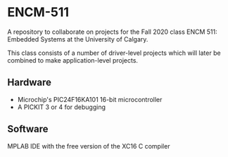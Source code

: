 # ENCM-511
A repository to collaborate on projects for
the Fall 2020 class ENCM 511: Embedded Systems
at the University of Calgary. 

This class consists of a number of driver-level
projects which will later be combined to make
application-level projects. 

## Hardware
* Microchip's PIC24F16KA101 16-bit microcontroller
* A PICKIT 3 or 4 for debugging

## Software
MPLAB IDE with the free version of the XC16 C compiler
